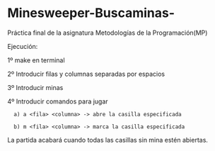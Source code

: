 # Minesweeper-Buscaminas-
Práctica final de la asignatura Metodologías de la Programación(MP)

Ejecución:

1º make en terminal

2º Introducir filas y columnas separadas por espacios

3º Introducir minas 

4º Introducir comandos para jugar 

      a) a <fila> <columna> -> abre la casilla especificada
   
      b) m <fila> <columna> -> marca la casilla especificada

La partida acabará cuando todas las casillas sin mina estén abiertas.
